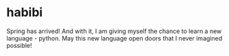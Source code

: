 # habibi
Spring has arrived!
And with it, I am giving myself the chance to learn a new language - python.
May this new language open doors that I never imagined possible!
